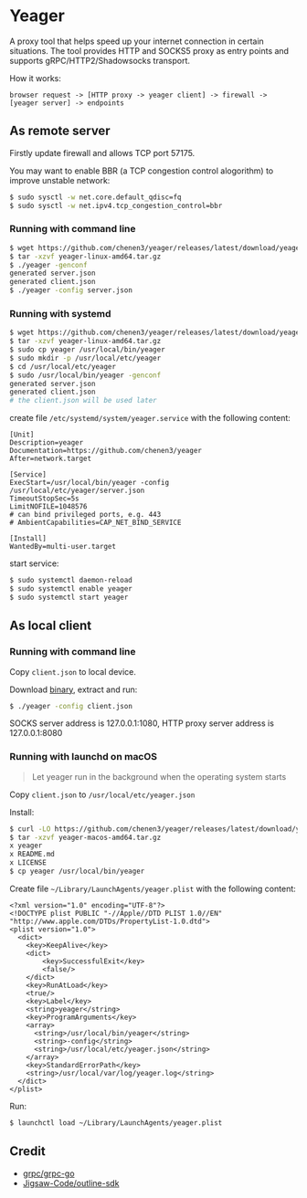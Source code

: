 # Yeager

A proxy tool that helps speed up your internet connection in certain situations.
The tool provides HTTP and SOCKS5 proxy as entry points and supports gRPC/HTTP2/Shadowsocks transport.

How it works:

```
browser request -> [HTTP proxy -> yeager client] -> firewall -> [yeager server] -> endpoints
```

## As remote server
Firstly update firewall and allows TCP port 57175.

You may want to enable BBR (a TCP congestion control alogorithm) to improve unstable network:
```sh
$ sudo sysctl -w net.core.default_qdisc=fq
$ sudo sysctl -w net.ipv4.tcp_congestion_control=bbr
```

### Running with command line
```sh
$ wget https://github.com/chenen3/yeager/releases/latest/download/yeager-linux-amd64.tar.gz
$ tar -xzvf yeager-linux-amd64.tar.gz 
$ ./yeager -genconf
generated server.json
generated client.json
$ ./yeager -config server.json
```

### Running with systemd
```sh
$ wget https://github.com/chenen3/yeager/releases/latest/download/yeager-linux-amd64.tar.gz
$ tar -xzvf yeager-linux-amd64.tar.gz 
$ sudo cp yeager /usr/local/bin/yeager
$ sudo mkdir -p /usr/local/etc/yeager
$ cd /usr/local/etc/yeager
$ sudo /usr/local/bin/yeager -genconf
generated server.json
generated client.json
# the client.json will be used later
```

create file `/etc/systemd/system/yeager.service` with the following content:
```
[Unit]
Description=yeager
Documentation=https://github.com/chenen3/yeager
After=network.target

[Service]
ExecStart=/usr/local/bin/yeager -config /usr/local/etc/yeager/server.json
TimeoutStopSec=5s
LimitNOFILE=1048576
# can bind privileged ports, e.g. 443
# AmbientCapabilities=CAP_NET_BIND_SERVICE

[Install]
WantedBy=multi-user.target
```

start service:
```sh
$ sudo systemctl daemon-reload
$ sudo systemctl enable yeager
$ sudo systemctl start yeager
```

## As local client

### Running with command line

Copy `client.json` to local device.

Download [binary](https://github.com/chenen3/yeager/releases/latest), extract and run:
```sh
$ ./yeager -config client.json
```

SOCKS server address is 127.0.0.1:1080, HTTP proxy server address is 127.0.0.1:8080

### Running with launchd on macOS
> Let yeager run in the background when the operating system starts

Copy `client.json` to `/usr/local/etc/yeager.json`

Install:
```sh
$ curl -LO https://github.com/chenen3/yeager/releases/latest/download/yeager-macos-amd64.tar.gz
$ tar -xzvf yeager-macos-amd64.tar.gz
x yeager
x README.md
x LICENSE
$ cp yeager /usr/local/bin/yeager
``` 

Create file `~/Library/LaunchAgents/yeager.plist` with the following content:
```
<?xml version="1.0" encoding="UTF-8"?>
<!DOCTYPE plist PUBLIC "-//Apple//DTD PLIST 1.0//EN" "http://www.apple.com/DTDs/PropertyList-1.0.dtd">
<plist version="1.0">
  <dict>
    <key>KeepAlive</key>
    <dict>
        <key>SuccessfulExit</key>
        <false/>
    </dict>
    <key>RunAtLoad</key>
    <true/>
    <key>Label</key>
    <string>yeager</string>
    <key>ProgramArguments</key>
    <array>
      <string>/usr/local/bin/yeager</string>
      <string>-config</string>
      <string>/usr/local/etc/yeager.json</string>
    </array>
    <key>StandardErrorPath</key>
    <string>/usr/local/var/log/yeager.log</string>
  </dict>
</plist>
```

Run:
```sh
$ launchctl load ~/Library/LaunchAgents/yeager.plist
```

## Credit

- [grpc/grpc-go](https://github.com/grpc/grpc-go)
- [Jigsaw-Code/outline-sdk](https://github.com/Jigsaw-Code/outline-sdk)
